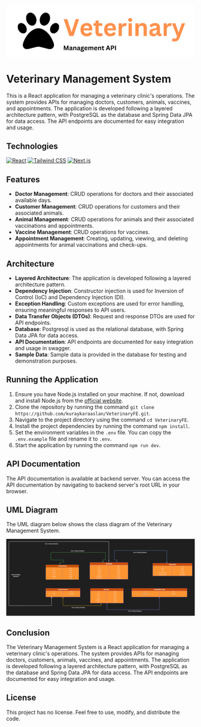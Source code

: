 ![veterinary](/static/logo.png)

# Veterinary Management System

This is a React application for managing a veterinary clinic's operations. The system provides APIs for managing doctors, customers, animals, vaccines, and appointments. The application is developed following a layered architecture pattern, with PostgreSQL as the database and Spring Data JPA for data access. The API endpoints are documented for easy integration and usage.

## Technologies

[![React](https://img.shields.io/badge/-React-61DAFB?logo=react&logoColor=white)](https://reactjs.org/)
[![Tailwind CSS](https://img.shields.io/badge/-Tailwind%20CSS-38B2AC?logo=tailwind-css&logoColor=white)](https://tailwindcss.com/)
[![Next.js](https://img.shields.io/badge/-Next.js-000000?logo=next-dot-js&logoColor=white)](https://nextjs.org/)

## Features

- **Doctor Management**: CRUD operations for doctors and their associated available days.
- **Customer Management**: CRUD operations for customers and their associated animals.
- **Animal Management**: CRUD operations for animals and their associated vaccinations and appointments.
- **Vaccine Management**: CRUD operations for vaccines.
- **Appointment Management**: Creating, updating, viewing, and deleting appointments for animal vaccinations and check-ups.

## Architecture
- **Layered Architecture**: The application is developed following a layered architecture pattern.
- **Dependency Injection**: Constructor injection is used for Inversion of Control (IoC) and Dependency Injection (DI).
- **Exception Handling**: Custom exceptions are used for error handling, ensuring meaningful responses to API users.
- **Data Transfer Objects (DTOs)**: Request and response DTOs are used for API endpoints.
- **Database**: Postgresql is used as the relational database, with Spring Data JPA for data access.
- **API Documentation**: API endpoints are documented for easy integration and usage in swagger.
- **Sample Data**: Sample data is provided in the database for testing and demonstration purposes.

## Running the Application

1. Ensure you have Node.js installed on your machine. If not, download and install Node.js from the [official website](https://nodejs.org/).
2. Clone the repository by running the command `git clone https://github.com/kuraykaraaslan/VeterinaryFE.git`.
3. Navigate to the project directory using the command `cd VeterinaryFE`.
4. Install the project dependencies by running the command `npm install`.
5. Set the environment variables in the `.env` file. You can copy the `.env.example` file and rename it to `.env`.
6. Start the application by running the command `npm run dev`.

## API Documentation

The API documentation is available at backend server. You can access the API documentation by navigating to backend server's root URL in your browser.


## UML Diagram

The UML diagram below shows the class diagram of the Veterinary Management System.

![UML Diagram](/static/uml.png)



## Conclusion

The Veterinary Management System is a React application for managing a veterinary clinic's operations. The system provides APIs for managing doctors, customers, animals, vaccines, and appointments. The application is developed following a layered architecture pattern, with PostgreSQL as the database and Spring Data JPA for data access. The API endpoints are documented for easy integration and usage.

## License

This project has no license. Feel free to use, modify, and distribute the code.

